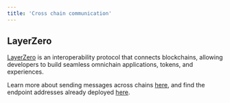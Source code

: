 ```yaml
---
title: 'Cross chain communication'
---
```


## LayerZero

[LayerZero](https://layerzero.network/) is an interoperability protocol that connects blockchains, allowing developers to build seamless omnichain applications, tokens, and experiences.

Learn more about sending messages across chains [here](https://docs.layerzero.network/v2/developers/evm/getting-started), and find the endpoint addresses already deployed [here](https://docs.layerzero.network/v2/developers/evm/technical-reference/deployed-contracts).
